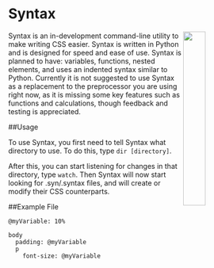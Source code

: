 


# Syntax
<img src="https://wezro.com/syntax/syntaxfile.png" width="30%" align="right">
Syntax is an in-development command-line utility to make writing CSS easier. Syntax is written in Python and is designed for speed and ease of use. Syntax is planned to have: variables, functions, nested elements, and uses an indented syntax similar to Python. Currently it is not suggested to use Syntax as a replacement to the preprocessor you are using right now, as it is missing some key features such as functions and calculations, though feedback and testing is appreciated. 


##Usage

To use Syntax, you first need to tell Syntax what directory to use. To do this, type `dir [directory]`.

After this, you can start listening for changes in that directory, type `watch`. Then Syntax will now start looking for .syn/.syntax files, and will create or modify their CSS counterparts.


##Example File

```
@myVariable: 10%

body
  padding: @myVariable
  p
    font-size: @myVariable
```
